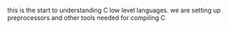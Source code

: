 this is the start to understanding C low level languages.
we are setting up preprocessors and other tools needed for compiling C
